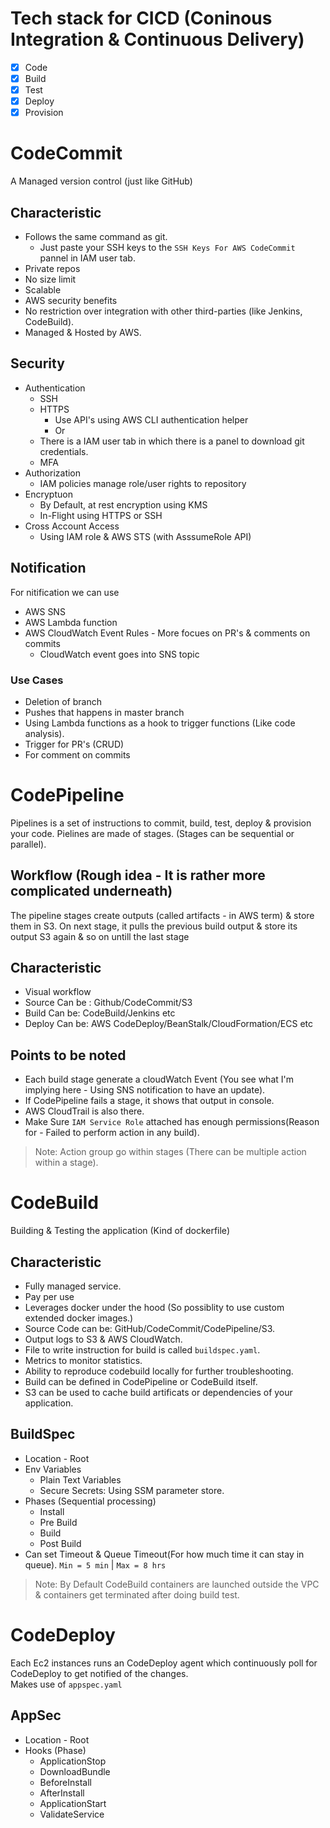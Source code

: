 # Tech stack for CICD (Coninous Integration & Continuous Delivery)
- [x] Code
- [x] Build
- [x] Test
- [x] Deploy
- [x] Provision

# CodeCommit
A Managed version control (just like GitHub)
## Characteristic
- Follows the same command as git.
  - Just paste your SSH keys to the `SSH Keys For AWS CodeCommit` pannel in IAM user tab.
- Private repos
- No size limit
- Scalable
- AWS security benefits
- No restriction over integration with other third-parties (like Jenkins, CodeBuild).
- Managed & Hosted by AWS.

## Security
- Authentication
  - SSH
  - HTTPS
    - Use API's using AWS CLI authentication helper 
    - Or
  - There is a IAM user tab in which there is a panel to download git credentials.
  - MFA
- Authorization
  - IAM policies manage role/user rights to repository
- Encryptuon
  - By Default, at rest encryption using KMS
  - In-Flight using HTTPS or SSH
- Cross Account Access
  - Using IAM role & AWS STS (with AsssumeRole API)

## Notification
For nitification we can use
- AWS SNS
- AWS Lambda function
- AWS CloudWatch Event Rules - More focues on PR's & comments on commits
  - CloudWatch event goes into SNS topic
### Use Cases
- Deletion of branch
- Pushes that happens in master branch
- Using Lambda functions as a hook to trigger functions (Like code analysis).
- Trigger for PR's (CRUD)
- For comment on commits

# CodePipeline
Pipelines is a set of instructions to commit, build, test, deploy & provision your code. Pielines are made of stages. (Stages can be sequential or parallel).
## Workflow (Rough idea - It is rather more complicated underneath)
The pipeline stages create outputs (called artifacts - in AWS term) & store them in S3. On next stage, it pulls the previous build output & store its output S3 again & so on untill the last stage
## Characteristic
- Visual workflow
- Source Can be : Github/CodeCommit/S3
- Build Can be: CodeBuild/Jenkins etc
- Deploy Can be: AWS CodeDeploy/BeanStalk/CloudFormation/ECS etc
## Points to be noted
- Each build stage generate a cloudWatch Event (You see what I'm implying here - Using SNS notification to have an update).
- If CodePipeline fails a stage, it shows that output in console.
- AWS CloudTrail is also there.
- Make Sure `IAM Service Role` attached has enough permissions(Reason for - Failed to perform action in any build).
  
> Note: Action group go within stages (There can be multiple action within a stage).

# CodeBuild
Building & Testing the application (Kind of dockerfile)
## Characteristic
- Fully managed service.
- Pay per use
- Leverages docker under the hood (So possiblity to use custom extended docker images.)
- Source Code can be: GitHub/CodeCommit/CodePipeline/S3.
- Output logs to S3 & AWS CloudWatch.
- File to write instruction for build is called `buildspec.yaml`.
- Metrics to monitor statistics.
- Ability to reproduce codebuild locally for further troubleshooting.
- Build can be defined in CodePipeline or CodeBuild itself.
- S3 can be used to cache build artificats or dependencies of your application.
## BuildSpec
- Location - Root
- Env Variables
  - Plain Text Variables
  - Secure Secrets: Using SSM parameter store.
- Phases (Sequential processing)
  - Install
  - Pre Build
  - Build
  - Post Build
- Can set Timeout & Queue Timeout(For how much time it can stay in queue). `Min = 5 min` | `Max = 8 hrs`
> Note: By Default CodeBuild containers are launched outside the VPC & containers get terminated after doing build test.

# CodeDeploy
Each Ec2 instances runs an CodeDeploy agent which continuously poll for CodeDeploy to get notified of the changes.<br>
Makes use of `appspec.yaml`
## AppSec
- Location - Root
- Hooks (Phase) 
  - ApplicationStop
  - DownloadBundle
  - BeforeInstall
  - AfterInstall
  - ApplicationStart
  - ValidateService
